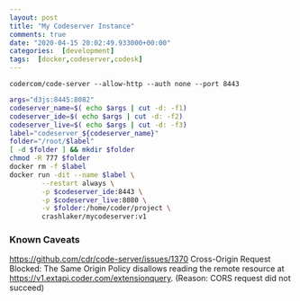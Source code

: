 ```yaml
---
layout: post
title: "My Codeserver Instance"
comments: true
date: "2020-04-15 20:02:49.933000+00:00"
categories:  [development]
tags:  [docker,codeserver,codesk]
---
```



`codercom/code-server --allow-http --auth none --port 8443`

```bash
args="d3js:8445:8082"
codeserver_name=$( echo $args | cut -d: -f1)
codeserver_ide=$( echo $args | cut -d: -f2)
codeserver_live=$( echo $args | cut -d: -f3)
label="codeserver_${codeserver_name}"
folder="/root/$label"
[ -d $folder ] && mkdir $folder 
chmod -R 777 $folder
docker rm -f $label
docker run -dit --name $label \
        --restart always \
        -p $codeserver_ide:8443 \
        -p $codeserver_live:8080 \
        -v $folder:/home/coder/project \
        crashlaker/mycodeserver:v1
```



### Known Caveats
https://github.com/cdr/code-server/issues/1370
Cross-Origin Request Blocked: The Same Origin Policy disallows reading the remote resource at https://v1.extapi.coder.com/extensionquery. (Reason: CORS request did not succeed)